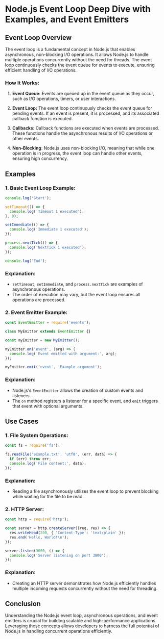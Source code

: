 # Node.js Event Loop Deep Dive with Examples, and Event Emitters

## Event Loop Overview

The event loop is a fundamental concept in Node.js that enables asynchronous, non-blocking I/O operations. It allows Node.js to handle multiple operations concurrently without the need for threads. The event loop continuously checks the event queue for events to execute, ensuring efficient handling of I/O operations.

### How It Works:

1. **Event Queue:**
   Events are queued up in the event queue as they occur, such as I/O operations, timers, or user interactions.

2. **Event Loop:**
   The event loop continuously checks the event queue for pending events. If an event is present, it is processed, and its associated callback function is executed.

3. **Callbacks:**
   Callback functions are executed when events are processed. These functions handle the asynchronous results of I/O operations or other events.

4. **Non-Blocking:**
   Node.js uses non-blocking I/O, meaning that while one operation is in progress, the event loop can handle other events, ensuring high concurrency.

## Examples

### 1. Basic Event Loop Example:

```javascript
console.log('Start');

setTimeout(() => {
  console.log('Timeout 1 executed');
}, 0);

setImmediate(() => {
  console.log('Immediate 1 executed');
});

process.nextTick(() => {
  console.log('NextTick 1 executed');
});

console.log('End');
```

### Explanation:

- `setTimeout`, `setImmediate`, and `process.nextTick` are examples of asynchronous operations.
- The order of execution may vary, but the event loop ensures all operations are processed.

### 2. Event Emitter Example:

```javascript
const EventEmitter = require('events');

class MyEmitter extends EventEmitter {}

const myEmitter = new MyEmitter();

myEmitter.on('event', (arg) => {
  console.log('Event emitted with argument:', arg);
});

myEmitter.emit('event', 'Example argument');
```

### Explanation:

- Node.js's `EventEmitter` allows the creation of custom events and listeners.
- The `on` method registers a listener for a specific event, and `emit` triggers that event with optional arguments.

## Use Cases

### 1. File System Operations:

```javascript
const fs = require('fs');

fs.readFile('example.txt', 'utf8', (err, data) => {
  if (err) throw err;
  console.log('File content:', data);
});
```

### Explanation:

- Reading a file asynchronously utilizes the event loop to prevent blocking while waiting for the file to be read.

### 2. HTTP Server:

```javascript
const http = require('http');

const server = http.createServer((req, res) => {
  res.writeHead(200, { 'Content-Type': 'text/plain' });
  res.end('Hello, World!\n');
});

server.listen(3000, () => {
  console.log('Server listening on port 3000');
});
```

### Explanation:

- Creating an HTTP server demonstrates how Node.js efficiently handles multiple incoming requests concurrently without the need for threading.

## Conclusion

Understanding the Node.js event loop, asynchronous operations, and event emitters is crucial for building scalable and high-performance applications. Leveraging these concepts allows developers to harness the full potential of Node.js in handling concurrent operations efficiently.
